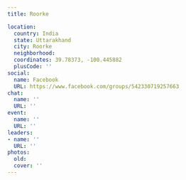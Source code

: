 ```yaml
---
title: Roorke

location:
  country: India
  state: Uttarakhand
  city: Roorke
  neighborhood: 
  coordinates: 39.78373, -100.445882
  plusCode: ''
social:
  name: Facebook
  URL: https://www.facebook.com/groups/542330719257663
chat:
  name: ''
  URL: ''
event:
  name: ''
  URL: ''
leaders:
- name: ''
  URL: ''
photos:
  old: 
  cover: ''
---
```

